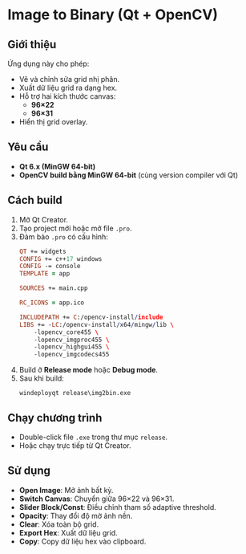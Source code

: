 # Image to Binary (Qt + OpenCV)

## Giới thiệu
Ứng dụng này cho phép:
- Vẽ và chỉnh sửa grid nhị phân.
- Xuất dữ liệu grid ra dạng hex.
- Hỗ trợ hai kích thước canvas:
  - **96×22**
  - **96×31**
- Hiển thị grid overlay.

## Yêu cầu
- **Qt 6.x (MinGW 64-bit)**
- **OpenCV build bằng MinGW 64-bit** (cùng version compiler với Qt)


## Cách build
1. Mở Qt Creator.
2. Tạo project mới hoặc mở file `.pro`.
3. Đảm bảo `.pro` có cấu hình:
   ```pro
   QT += widgets
   CONFIG += c++17 windows
   CONFIG -= console
   TEMPLATE = app

   SOURCES += main.cpp

   RC_ICONS = app.ico

   INCLUDEPATH += C:/opencv-install/include
   LIBS += -LC:/opencv-install/x64/mingw/lib \
       -lopencv_core455 \
       -lopencv_imgproc455 \
       -lopencv_highgui455 \
       -lopencv_imgcodecs455
   ```
4. Build ở **Release mode** hoặc **Debug mode**.
5. Sau khi build:
   ```
   windeployqt release\img2bin.exe
   ```

## Chạy chương trình
- Double-click file `.exe` trong thư mục `release`.
- Hoặc chạy trực tiếp từ Qt Creator.

## Sử dụng
- **Open Image**: Mở ảnh bất kỳ.
- **Switch Canvas**: Chuyển giữa 96×22 và 96×31.
- **Slider Block/Const**: Điều chỉnh tham số adaptive threshold.
- **Opacity**: Thay đổi độ mờ ảnh nền.
- **Clear**: Xóa toàn bộ grid.
- **Export Hex**: Xuất dữ liệu grid.
- **Copy**: Copy dữ liệu hex vào clipboard.


